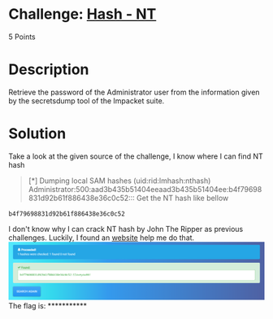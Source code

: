 # Challenge: [Hash - NT](https://www.root-me.org/en/Challenges/Cryptanalysis/Hash-NT)
5 Points
# Description
Retrieve the password of the Administrator user from the information given by the secretsdump tool of the Impacket suite.
# Solution
Take a look at the given source of the challenge, I know where I can find NT hash
> [*] Dumping local SAM hashes (uid:rid:lmhash:nthash)
> Administrator:500:aad3b435b51404eeaad3b435b51404ee:b4f79698831d92b61f886438e36c0c52:::
Get the NT hash like bellow
```
b4f79698831d92b61f886438e36c0c52
```
I don't know why I can crack NT hash by John The Ripper as previous challenges. Luckily, I found an [website](https://hashes.com/en/decrypt/hash) help me do that.
<img src='./media/9830.png' alt='Result when cracking NT hash' />
The flag is: ***********
